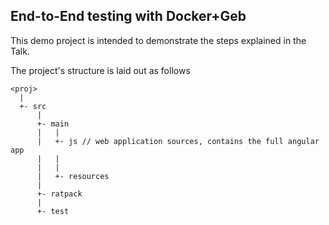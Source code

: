 End-to-End testing with Docker+Geb
----------------------------------

This demo project is intended to demonstrate the steps explained in 
the Talk. 

The project's structure is laid out as follows

    <proj>
      |
      +- src
          |
          +- main
          |   |
          |   +- js // web application sources, contains the full angular app
          |   |
          |   |
          |   +- resources
          |
          +- ratpack
          |
          +- test    
